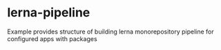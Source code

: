 # lerna-pipeline

Example provides structure of building lerna monorepository pipeline for configured apps with packages
